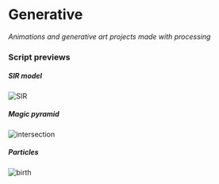 # Generative

*Animations and generative art projects made with processing*


### Script previews

##### SIR model
![SIR](https://user-images.githubusercontent.com/65973207/154506111-3cb43b97-8c79-411c-85a5-483f01ab3ffd.gif)


##### Magic pyramid

![intersection](https://user-images.githubusercontent.com/65973207/154509046-cc326f26-2b60-4740-a3b4-4470d41889f6.gif)

##### Particles

![birth](https://user-images.githubusercontent.com/65973207/154509331-413a5dc4-dd2a-4d41-bd4d-8830b939934d.gif)

